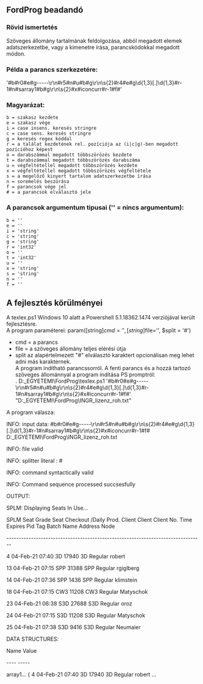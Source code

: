 ## FordProg beadandó

### Rövid ismertetés
Szöveges állomány tartalmának feldolgozása, abból megadott elemek adatszerkezetbe, vagy a kimenetre írása, parancskódokkal megadott módon.

### Példa a parancs szerkezetére:
'#b#r0#e#g-----\r\n#r5#n#u#b#g\r\n\s{2}#r4#e#g\d{1,3}[.]\d{1,3}#r-1#n#sarray1#b#g\r\n\s{2}#x#iconcurr#r-1#f#'

### Magyarázat:  
	b = szakasz kezdete
	e = szakasz vége
	i = case insens. keresés stringre
	c = case sens. keresés stringre
	g = keresés regex kóddal
	r = a találat kezdetének rel. pozíciója az (i|c|g)-ben megadott pozícióhoz képest
	o = darabszámmal megadott többszörözés kezdete 
	t = darabszámmal megadott többszörözés darabszáma
	u = végfeltétellel megadott többszörözés kezdete
	x = végfeltétellel megadott többszörözés végfeltétele
	s = a megelőző kinyert tartalom adatszerkezetbe írása
	n = soremelés beszúrása
	f = parancsok vége jel
	# = a parancsok elválasztó jele

### A parancsok argumentum tipusai ('' = nincs argumentum):

	b = ''
	e = ''
	i = 'string'
	c = 'string'
	g = 'string'
	r = 'int32'
	o = ''
	t = 'int32'
	u = ''
	x = 'string'
	s = 'string'
	n = ''
	f = ''

## A fejlesztés körülményei
A texlex.ps1 Windows 10 alatt a Powershell 5.1.18362.1474 verziójával került fejlesztésre.  
A program paraméterei: param([string]$cmd='', [string]$file='', $split = '#')  
* cmd = a parancs  
* file = a szöveges állomány teljes elérési útja
* split az alapértelmezett "#" elválasztó karaktert opcionálisan meg lehet adni más karakternek.  
 A program indítható parancssorról. A fenti parancs és a hozzá tartozó szöveges állománnyal a program indítása PS promptról:  
. D:\_EGYETEMI\FordProg\texlex.ps1 '#b#r0#e#g-----\r\n#r5#n#u#b#g\r\n\s{2}#r4#e#g\d{1,3}[.]\d{1,3}#r-1#n#sarray1#b#g\r\n\s{2}#x#iconcurr#r-1#f#' "D:\_EGYETEMI\FordProg\INGR_lizenz_roh.txt"  
 
A program válasza:  
  
INFO:  input data:   #b#r0#e#g-----\r\n#r5#n#u#b#g\r\n\s{2}#r4#e#g\d{1,3}[.]\d{1,3}#r-1#n#sarray1#b#g\r\n\s{2}#x#iconcurr#r-1#f#  
   D:\_EGYETEMI\FordProg\INGR_lizenz_roh.txt  
  
   INFO:  file valid  
  
   INFO:  splitter literal :  #  
  
   INFO:  command syntactically valid  
  
   INFO:  Command sequence processed succsesfully  
  
   OUTPUT:  
  
  SPLM: Displaying Seats In Use...
<p>SPLM             Seat Grade  
Seat Checkout      /Daily       Prod.         Client     Client          Client  
No.  Time          Expires Pid  Tag   Batch   Name       Address         Node</p>  
<p>--------------------------------------------------------------------------------  
<p> 4 04-Feb-21 07:40 3D    17940 3D   Regular  robert  </p>
<p>13 04-Feb-21 07:15 SPP   31388 SPP  Regular  rgiglberg  </p>
<p>14 04-Feb-21 07:36 SPP   1436 SPP  Regular  klimstein  </p>
<p>18 04-Feb-21 07:15 CW3   11208 CW3  Regular  Matyschok  </p>
<p>23 04-Feb-21 06:38 S3D   27688 S3D  Regular  oroz  </p>
<p>24 04-Feb-21 07:15 S3D   11208 S3D  Regular  Matyschok  </p>
<p>25 04-Feb-21 07:38 S3D   9416 S3D  Regular  Neumaier  </p>
  
  
   DATA STRUCTURES:  
  
  
<p>Name                           Value  </p>
<p>----                           -----  </p>
array1...                      { 4 04-Feb-21 07:40 3D    17940 3D   Regular  robert     ...  

